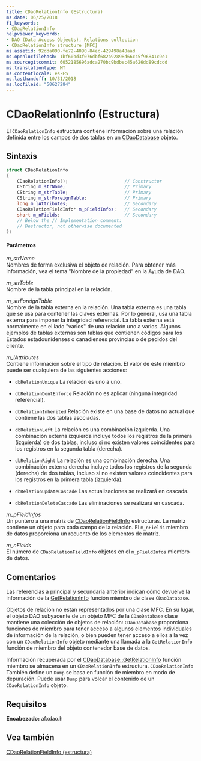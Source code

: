 ```yaml
---
title: CDaoRelationInfo (Estructura)
ms.date: 06/25/2018
f1_keywords:
- CDaoRelationInfo
helpviewer_keywords:
- DAO (Data Access Objects), Relations collection
- CDaoRelationInfo structure [MFC]
ms.assetid: 92dda090-fe72-4090-84ec-429498a48aad
ms.openlocfilehash: 1bf60bd3f076dbf682b92898d66cc5f96841c9e1
ms.sourcegitcommit: 6052185696adca270bc9bdbec45a626dd89cdcdd
ms.translationtype: MT
ms.contentlocale: es-ES
ms.lasthandoff: 10/31/2018
ms.locfileid: "50627284"
---
```

# <a name="cdaorelationinfo-structure"></a>CDaoRelationInfo (Estructura)

El `CDaoRelationInfo` estructura contiene información sobre una relación definida entre los campos de dos tablas en un [CDaoDatabase](../../mfc/reference/cdaodatabase-class.md) objeto.

## <a name="syntax"></a>Sintaxis

```cpp
struct CDaoRelationInfo
{
    CDaoRelationInfo();                     // Constructor
    CString m_strName;                      // Primary
    CString m_strTable;                     // Primary
    CString m_strForeignTable;              // Primary
    long m_lAttributes;                     // Secondary
    CDaoRelationFieldInfo* m_pFieldInfos;   // Secondary
    short m_nFields;                        // Secondary
    // Below the // Implementation comment:
    // Destructor, not otherwise documented
};
```

#### <a name="parameters"></a>Parámetros

*m_strName*<br/>
Nombres de forma exclusiva el objeto de relación. Para obtener más información, vea el tema "Nombre de la propiedad" en la Ayuda de DAO.

*m_strTable*<br/>
Nombre de la tabla principal en la relación.

*m_strForeignTable*<br/>
Nombre de la tabla externa en la relación. Una tabla externa es una tabla que se usa para contener las claves externas. Por lo general, usa una tabla externa para imponer la integridad referencial. La tabla externa está normalmente en el lado "varios" de una relación uno a varios. Algunos ejemplos de tablas externas son tablas que contienen códigos para los Estados estadounidenses o canadienses provincias o de pedidos del cliente.

*m_lAttributes*<br/>
Contiene información sobre el tipo de relación. El valor de este miembro puede ser cualquiera de las siguientes acciones:

- `dbRelationUnique` La relación es uno a uno.

- `dbRelationDontEnforce` Relación no es aplicar (ninguna integridad referencial).

- `dbRelationInherited` Relación existe en una base de datos no actual que contiene las dos tablas asociadas.

- `dbRelationLeft` La relación es una combinación izquierda. Una combinación externa izquierda incluye todos los registros de la primera (izquierda) de dos tablas, incluso si no existen valores coincidentes para los registros en la segunda tabla (derecha).

- `dbRelationRight` La relación es una combinación derecha. Una combinación externa derecha incluye todos los registros de la segunda (derecha) de dos tablas, incluso si no existen valores coincidentes para los registros en la primera tabla (izquierda).

- `dbRelationUpdateCascade` Las actualizaciones se realizará en cascada.

- `dbRelationDeleteCascade` Las eliminaciones se realizará en cascada.

*m_pFieldInfos*<br/>
Un puntero a una matriz de [CDaoRelationFieldInfo](../../mfc/reference/cdaorelationfieldinfo-structure.md) estructuras. La matriz contiene un objeto para cada campo de la relación. El `m_nFields` miembro de datos proporciona un recuento de los elementos de matriz.

*m_nFields*<br/>
El número de `CDaoRelationFieldInfo` objetos en el `m_pFieldInfos` miembro de datos.

## <a name="remarks"></a>Comentarios

Las referencias a principal y secundaria anterior indican cómo devuelve la información de la [GetRelationInfo](../../mfc/reference/cdaodatabase-class.md#getrelationinfo) función miembro de clase `CDaoDatabase`.

Objetos de relación no están representados por una clase MFC. En su lugar, el objeto DAO subyacente de un objeto MFC de la `CDaoDatabase` clase mantiene una colección de objetos de relación: `CDaoDatabase` proporciona funciones de miembro para tener acceso a algunos elementos individuales de información de la relación, o bien pueden tener acceso a ellos a la vez con un `CDaoRelationInfo` objeto mediante una llamada a la `GetRelationInfo` función de miembro del objeto contenedor base de datos.

Información recuperada por el [CDaoDatabase::GetRelationInfo](../../mfc/reference/cdaodatabase-class.md#getrelationinfo) función miembro se almacena en un `CDaoRelationInfo` estructura. `CDaoRelationInfo` También define un `Dump` se basa en función de miembro en modo de depuración. Puede usar `Dump` para volcar el contenido de un `CDaoRelationInfo` objeto.

## <a name="requirements"></a>Requisitos

**Encabezado:** afxdao.h

## <a name="see-also"></a>Vea también

[CDaoRelationFieldInfo (estructura)](../../mfc/reference/cdaorelationfieldinfo-structure.md)
